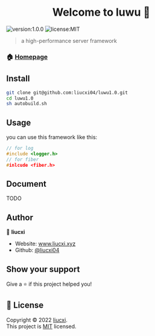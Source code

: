 <h1 align="center">Welcome to luwu 👋</h1>
<p>
  <img alt="version:1.0.0" src="https://img.shields.io/badge/version-1.0.0-blue" />
  <img alt="license:MIT" src="https://img.shields.io/badge/license-MIT-brightgreen" />
</p>

> a high-performance server framework

### 🏠 [Homepage](https://github.com/liucxi04/luwu1.0)

## Install

```sh
git clone git@github.com:liucxi04/luwu1.0.git
cd luwu1.0
sh autobuild.sh
```

## Usage
you can use this framework like this:
```cpp
// for log
#include <logger.h>
// for fiber
#inlcude <fiber.h>
```

## Document
TODO

## Author

👤 **liucxi**

* Website: www.liucxi.xyz
* Github: [@liucxi04](https://github.com/liucxi04)

## Show your support

Give a ⭐️ if this project helped you!

## 📝 License

Copyright © 2022 [liucxi](https://github.com/liucxi04).<br />
This project is [MIT](https://github.com/kefranabg/readme-md-generator/blob/master/LICENSE) licensed.
